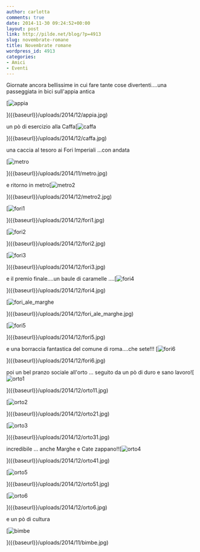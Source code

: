 ```yaml
---
author: carlotta
comments: true
date: 2014-11-30 09:24:52+00:00
layout: post
link: http://pilde.net/blog/?p=4913
slug: novembrate-romane
title: Novembrate romane
wordpress_id: 4913
categories:
- Amici
- Eventi
---
```


Giornate ancora bellissime in cui fare tante cose divertenti....una passeggiata in bici sull'appia antica

[![appia]({{baseurl}}/uploads/2014/12/appia.jpg)


]({{baseurl}}/uploads/2014/12/appia.jpg)


un pò di esercizio alla Caffa[![caffa]({{baseurl}}/uploads/2014/12/caffa.jpg)


]({{baseurl}}/uploads/2014/12/caffa.jpg)


 una caccia al tesoro ai Fori Imperiali ...con andata

[![metro]({{baseurl}}/uploads/2014/11/metro.jpg)


]({{baseurl}}/uploads/2014/11/metro.jpg)


e ritorno in metro[![metro2]({{baseurl}}/uploads/2014/12/metro2.jpg)


]({{baseurl}}/uploads/2014/12/metro2.jpg)


[![fori1]({{baseurl}}/uploads/2014/12/fori1.jpg)


]({{baseurl}}/uploads/2014/12/fori1.jpg)


 [![fori2]({{baseurl}}/uploads/2014/12/fori2.jpg)


]({{baseurl}}/uploads/2014/12/fori2.jpg)


 [![fori3]({{baseurl}}/uploads/2014/12/fori3.jpg)


]({{baseurl}}/uploads/2014/12/fori3.jpg)


e il premio finale....un baule di caramelle ....[![fori4]({{baseurl}}/uploads/2014/12/fori4.jpg)


]({{baseurl}}/uploads/2014/12/fori4.jpg)


 [![fori_ale_marghe]({{baseurl}}/uploads/2014/12/fori_ale_marghe.jpg)


]({{baseurl}}/uploads/2014/12/fori_ale_marghe.jpg)


 [![fori5]({{baseurl}}/uploads/2014/12/fori5.jpg)


]({{baseurl}}/uploads/2014/12/fori5.jpg)


e una borraccia fantastica del comune di roma....che sete!!! [![fori6]({{baseurl}}/uploads/2014/12/fori6.jpg)


]({{baseurl}}/uploads/2014/12/fori6.jpg)


poi un bel pranzo sociale all'orto ... seguito da un pò di duro e sano lavoro![![orto1]({{baseurl}}/uploads/2014/12/orto11.jpg)


]({{baseurl}}/uploads/2014/12/orto11.jpg)


 [![orto2]({{baseurl}}/uploads/2014/12/orto21.jpg)


]({{baseurl}}/uploads/2014/12/orto21.jpg)


 [![orto3]({{baseurl}}/uploads/2014/12/orto31.jpg)


]({{baseurl}}/uploads/2014/12/orto31.jpg)


incredibile ... anche Marghe e Cate zappano!![![orto4]({{baseurl}}/uploads/2014/12/orto41.jpg)


]({{baseurl}}/uploads/2014/12/orto41.jpg)


 [![orto5]({{baseurl}}/uploads/2014/12/orto51.jpg)


]({{baseurl}}/uploads/2014/12/orto51.jpg)


 [![orto6]({{baseurl}}/uploads/2014/12/orto6.jpg)


]({{baseurl}}/uploads/2014/12/orto6.jpg)


e un pò di cultura

[![bimbe]({{baseurl}}/uploads/2014/11/bimbe.jpg)


]({{baseurl}}/uploads/2014/11/bimbe.jpg)



